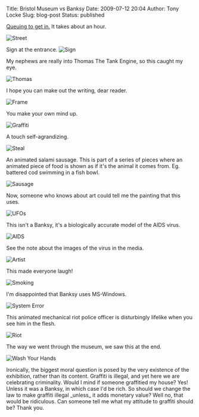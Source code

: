 Title: Bristol Museum vs Banksy
Date: 2009-07-12 20:04
Author: Tony Locke
Slug: blog-post
Status: published

[Queuing to get in.](http://twitter.com/t_locke/status/2598743463) It takes about an hour.  

![Street]({static}/images/2009/2009-07-12_15_25_10.jpg)  
  
Sign at the entrance.
![Sign]({static}/images/2009/2009-07-12_15_32_14.jpg)  
  
My nephews are really into Thomas The Tank Engine, so this caught my eye.  

![Thomas]({static}/images/2009/2009-07-12_15_56_57.jpg)  
  
I hope you can make out the writing, dear reader.  

![Frame]({static}/images/2009/2009-07-12_16_01_11.jpg)  
  
You make your own mind up.

![Graffiti]({static}/images/2009/2009-07-12_16_08_57.jpg)  
  
A touch self-agrandizing.

![Steal]({static}/images/2009/2009-07-12_16_10_40.jpg)  
  
An animated salami sausage. This is part of a series of pieces where an animated piece of food is shown as if it's the animal it comes from. Eg. battered cod swimming in a fish bowl.  

![Sausage]({static}/images/2009/2009-07-12_16_12_15.jpg)  
  
Now, someone who knows about art could tell me the painting that this uses.  

![UFOs]({static}/images/2009/2009-07-12_16_19_53.jpg)  
  
This isn't a Banksy, it's a biologically accurate model of the AIDS virus.  

![AIDS]({static}/images/2009/2009-07-12_16_26_06.jpg)  
  
See the note about the images of the virus in the media.  

![Artist]({static}/images/2009/2009-07-12_16_26_37.jpg)  
  
This made everyone laugh!

![Smoking]({static}/images/2009/2009-07-12_16_36_51.jpg)  
  
I'm disappointed that Banksy uses MS-Windows.  

![System Error]({static}/images/2009/2009-07-12_16_37_47.jpg)  
  
This animated mechanical riot police officer is disturbingly lifelike when you see him in the flesh.  

![Riot]({static}/images/2009/2009-07-12_16_43_29.jpg)  
  
The way we went through the museum, we saw this at the end.  

![Wash Your Hands]({static}/images/2009/2009-07-12_16_46_16.jpg)  
  
Ironically, the biggest moral question is posed by the very existence of the exhibition, rather than its content. Graffiti is illegal, and yet here we are celebrating criminality. Would I mind if someone graffitied my house? Yes! Unless it was a Banksy, in which case I'd be rich. So should we change the law to make graffiti illegal \_unless\_ it adds monetary value? Well no, that would be ridiculous. Can someone tell me what my attitude to graffiti should be? Thank you.
